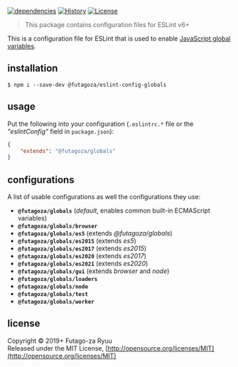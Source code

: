 [![dependencies](https://img.shields.io/david/futagoza/eslint-config-futagozaryuu.svg?path=packages/@futagoza/eslint-config-globals)](https://david-dm.org/futagoza/eslint-config-futagozaryuu?path=packages/@futagoza/eslint-config-globals)
[![History](https://img.shields.io/badge/history-CHANGELOG.md-orange.svg)](https://github.com/futagoza/eslint-config-futagozaryuu/blob/master/CHANGELOG.md)
[![License](https://img.shields.io/badge/license-mit-blue.svg)](https://opensource.org/licenses/MIT)

> This package contains configuration files for ESLint v6+<br>

This is a configuration file for ESLint that is used to enable [JavaScript global variables](https://github.com/sindresorhus/globals).

## installation

```console
$ npm i --save-dev @futagoza/eslint-config-globals
```

## usage

Put the following into your configuration (`.eslintrc.*` file or the _"eslintConfig"_ field in `package.json`):

```json
{
    "extends": "@futagoza/globals"
}
```

## configurations

A list of usable configurations as well the configurations they use:

- __`@futagoza/globals`__ (_default_, enables common built-in ECMAScript variables)
- __`@futagoza/globals/browser`__
- __`@futagoza/globals/es5`__ (extends _@futagoza/globals_)
- __`@futagoza/globals/es2015`__ (extends _es5_)
- __`@futagoza/globals/es2017`__ (extends _es2015_)
- __`@futagoza/globals/es2020`__ (extends _es2017_)
- __`@futagoza/globals/es2021`__ (extends _es2020_)
- __`@futagoza/globals/gui`__ (extends _browser_ and _node_)
- __`@futagoza/globals/loaders`__
- __`@futagoza/globals/node`__
- __`@futagoza/globals/test`__
- __`@futagoza/globals/worker`__

## license

Copyright © 2019+ Futago-za Ryuu<br>
Released under the MIT License, [http://opensource.org/licenses/MIT](http://opensource.org/licenses/MIT)
